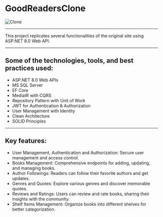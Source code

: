 # GoodReadersClone

![Clone](https://github.com/user-attachments/assets/fcb19f96-7c91-4b1e-adc2-a746fec5f23b)

---

This project replicates several functionalities of the original site using ASP.NET 8.0 Web API. 

---

## Some of the technologies, tools, and best practices used:

- ASP.NET 8.0 Web APIs
- MS SQL Server
- EF Core
- MediatR with CQRS
- Repository Pattern with Unit of Work
- JWT for Authentication & Authorization
- User Management with Identity
- Clean Architecture
- SOLID Principles

---

## Key features:

- User Management, Authentication and Authorization: Secure user management and access control. 
- Books Management: Comprehensive endpoints for adding, updating, and managing books. 
- Author Followings: Readers can follow their favorite authors and get updates. 
- Genres and Quotes: Explore various genres and discover memorable quotes. 
- Reviews and Ratings: Users can review and rate books, sharing their insights with the community. 
- Shelf Items Management: Organize books into different shelves for better categorization.
